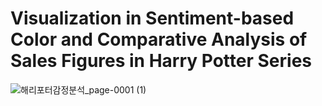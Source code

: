 # Visualization in Sentiment-based Color and Comparative Analysis of Sales Figures in Harry Potter Series
![해리포터감정분석_page-0001 (1)](https://github.com/user-attachments/assets/afeda08e-50eb-4eaa-b7b7-c08411a73df8)

